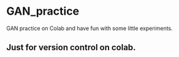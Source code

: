# GAN_practice
GAN practice on Colab and have fun with some little experiments.


## Just for version control on colab.
